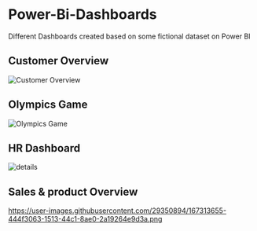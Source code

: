 # Power-Bi-Dashboards

Different Dashboards created based on some fictional dataset on Power BI


## Customer Overview

![Customer Overview](https://user-images.githubusercontent.com/29350894/173706228-f769649d-611e-46cd-9e9f-868666c667d5.png)

## Olympics Game

![Olympics Game](https://user-images.githubusercontent.com/29350894/173706262-d8b5db27-ed8b-4813-854b-abdd30382e40.png)

## HR Dashboard

![details](https://user-images.githubusercontent.com/29350894/173706292-16cf437b-434f-403b-93c7-fe0cbd5a5491.png)

## Sales & product Overview
https://user-images.githubusercontent.com/29350894/167313655-444f3063-1513-44c1-8ae0-2a19264e9d3a.png
